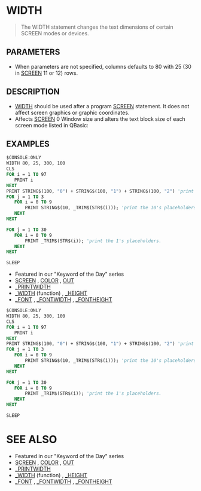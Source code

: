 # WIDTH
> The WIDTH statement changes the text dimensions of certain SCREEN modes or devices.

## PARAMETERS
* When parameters are not specified, columns defaults to 80 with 25 (30 in [SCREEN](SCREEN.md) 11 or 12) rows.


## DESCRIPTION
* [WIDTH](WIDTH.md) should be used after a program [SCREEN](SCREEN.md) statement. It does not affect screen graphics or graphic coordinates.
* Affects [SCREEN](SCREEN.md) 0 Window size and alters the text block size of each screen mode listed in QBasic:


## EXAMPLES

```vb
$CONSOLE:ONLY
WIDTH 80, 25, 300, 100
CLS
FOR i = 1 TO 97
   PRINT i
NEXT
PRINT STRING$(100, "0") + STRING$(100, "1") + STRING$(100, "2") 'print the 100's placeholders
FOR j = 1 TO 3
   FOR i = 0 TO 9
       PRINT STRING$(10, _TRIM$(STR$(i))); 'print the 10's placeholders
   NEXT
NEXT

FOR j = 1 TO 30
   FOR i = 0 TO 9
       PRINT _TRIM$(STR$(i)); 'print the 1's placeholders.
   NEXT
NEXT

SLEEP
```

* Featured in our "Keyword of the Day" series
* [SCREEN](SCREEN.md) , [COLOR](COLOR.md) , [OUT](OUT.md)
* [_PRINTWIDTH](_PRINTWIDTH.md)
* [_WIDTH](_WIDTH.md) (function) , [_HEIGHT](_HEIGHT.md)
* [_FONT](_FONT.md) , [_FONTWIDTH](_FONTWIDTH.md) , [_FONTHEIGHT](_FONTHEIGHT.md)

```vb
$CONSOLE:ONLY
WIDTH 80, 25, 300, 100
CLS
FOR i = 1 TO 97
   PRINT i
NEXT
PRINT STRING$(100, "0") + STRING$(100, "1") + STRING$(100, "2") 'print the 100's placeholders
FOR j = 1 TO 3
   FOR i = 0 TO 9
       PRINT STRING$(10, _TRIM$(STR$(i))); 'print the 10's placeholders
   NEXT
NEXT

FOR j = 1 TO 30
   FOR i = 0 TO 9
       PRINT _TRIM$(STR$(i)); 'print the 1's placeholders.
   NEXT
NEXT

SLEEP
```



# SEE ALSO
* Featured in our "Keyword of the Day" series
* [SCREEN](SCREEN.md) , [COLOR](COLOR.md) , [OUT](OUT.md)
* [_PRINTWIDTH](_PRINTWIDTH.md)
* [_WIDTH](_WIDTH.md) (function) , [_HEIGHT](_HEIGHT.md)
* [_FONT](_FONT.md) , [_FONTWIDTH](_FONTWIDTH.md) , [_FONTHEIGHT](_FONTHEIGHT.md)

